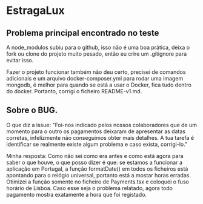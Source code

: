 # EstragaLux

## Problema principal encontrado no teste
A node_modulos subiu para o github, isso não é uma boa prática, deixa o fork ou clone do projeto muito pesado, então eu crire um .gitignore para evitar isso.

Fazer o projeto funcionar também não deu certo, precisei de comandos adicionais e um arquivo docker-composer.yml para rodar uma imagem mongodb, é melhor para quando se está a usar o Docker, fica tudo dentro do docker. Portanto, corrigi o ficheiro README-v1.md.

## Sobre o BUG.
O que diz a issue: 
"Foi-nos indicado pelos nossos colaboradores que de um momento para o outro os pagamentos deixaram de apresentar as datas corretas, infelizmente não conseguimos obter mais detalhes. A tua tarefa é identificar se realmente existe algum problema e caso exista, corrigi-lo."

Minha resposta: Como não sei como era antes e como está agora para saber o que houve, o que posso dizer é que: se estamos a funcionar a aplicação em Portugal, a função formatDate() em todos os ficheiros está apontando para o relógio universal, portanto está a mostar horas erradas. Otimizei a função somente no ficheiro de Payments.tsx e coloquei o fuso horário de Lisboa. Caso esse seja o problema relatado, agora todo pagamento mostra exatamente a hora que foi registado.